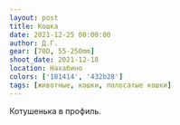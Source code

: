 ```yaml
---
layout: post
title: Кошка
date: 2021-12-25 00:00:00
author: Д.Г.
gear: [70D, 55-250mm]
shoot_date: 2021-12-18
location: Нахабино
colors: ['181414', '432b28']
tags: [животные, кошки, полосатые кошки]
---
```

Котушенька в профиль.
